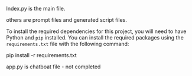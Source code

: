 Index.py is the main file.

others are prompt files and generated script files.

To install the required dependencies for this project, you will need to have Python and `pip` installed. You can install the required packages using the `requirements.txt` file with the following command:

pip install -r requirements.txt

app.py is chatboat file - not completed

